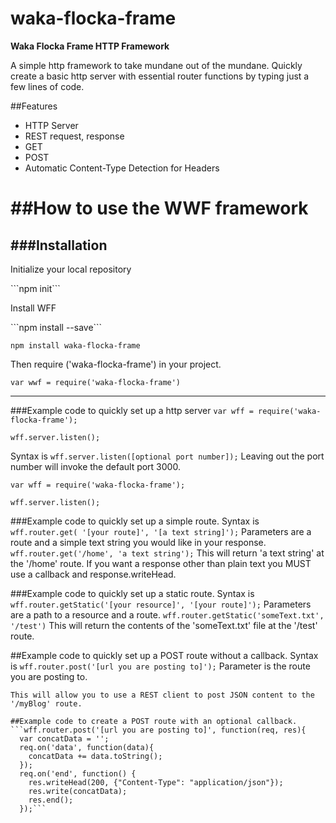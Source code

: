 # waka-flocka-frame

<strong>Waka Flocka Frame HTTP Framework</strong>

A simple http framework to take mundane out of the mundane. Quickly create a basic http server with essential router functions by typing just a few lines of code.

##Features<ul>
 <li>HTTP Server</li>
 <li>REST request, response</li>
 <li>GET</li>
 <li>POST</li>
 <li>Automatic Content-Type Detection for Headers</li>
 </ul>

##How to use the WWF framework
=====================
###Installation
-------------
<p>Initialize your local repository</p>
  ```npm init```

<p>Install WFF</p>
  ```npm install --save```

```npm install waka-flocka-frame```

<p>Then require ('waka-flocka-frame') in your project.</p>

```var wwf = require('waka-flocka-frame')```

--------------------
###Example code to quickly set up a http server
```var wff = require('waka-flocka-frame');```

  ```wff.server.listen();```

Syntax is ```wff.server.listen([optional port number]);```
Leaving out the port number will invoke the default port 3000.

```var wff = require('waka-flocka-frame');```

  ```wff.server.listen();```

###Example code to quickly set up a simple route.
Syntax is ```wff.router.get( '[your route]', '[a text string]');```
Parameters are a route and a simple text string you would like
in your response.
```wff.router.get('/home', 'a text string');```
This will return 'a text string' at the '/home' route.
If you want a response other than plain text you MUST use a callback
and response.writeHead.


###Example code to quickly set up a static route.
Syntax is ```wff.router.getStatic('[your resource]', '[your route]');```
Parameters are a path to a resource and a route.
```wff.router.getStatic('someText.txt', '/test')```
This will return the contents of the 'someText.txt' file at the '/test' route.

##Example code to quickly set up a POST route without a callback.
Syntax is ```wff.router.post('[url you are posting to]');```
Parameter is the route you are posting to.
```wff.router.post('/myBlog');
This will allow you to use a REST client to post JSON content to the '/myBlog' route.

##Example code to create a POST route with an optional callback.
```wff.router.post('[url you are posting to]', function(req, res){
  var concatData = '';
  req.on('data', function(data){
    concatData += data.toString();
  });
  req.on('end', function() {
    res.writeHead(200, {"Content-Type": "application/json"});
    res.write(concatData);
    res.end();
  });```
